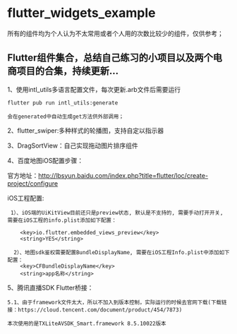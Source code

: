 # flutter_widgets_example

所有的组件均为个人认为不太常用或者个人用的次数比较少的组件，仅供参考；

## Flutter组件集合，总结自己练习的小项目以及两个电商项目的合集，持续更新...

1、使用intl_utils多语言配置文件，每次更新.arb文件后需要运行 
  
    flutter pub run intl_utils:generate 
  
    会在generated中自动生成get方法供外部调用；

2、flutter_swiper:多种样式的轮播图，支持自定以指示器

3、DragSortView：自己实现拖动图片排序组件

4、百度地图iOS配置步骤：

官方地址：http://lbsyun.baidu.com/index.php?title=flutter/loc/create-project/configure

iOS工程配置:
     
     1）、iOS端的UiKitView目前还只是preview状态, 默认是不支持的, 需要手动打开开关, 需要在iOS工程的info.plist添加如下配置：
           
        <key>io.flutter.embedded_views_preview</key>
        <string>YES</string>
     
      2）、地图sdk鉴权需要配置BundleDisplayName, 需要在iOS工程Info.plist中添加如下配置：
        <key>CFBundleDisplayName</key>
        <string>app名称</string>
        
5、腾讯直播SDK Flutter桥接：

    5.1、由于framework文件太大，所以不加入到版本控制，实际运行的时候去官网下载(下载链接：https://cloud.tencent.com/document/product/454/7873)

    本次使用的是TXLiteAVSDK_Smart.framework 8.5.10022版本

